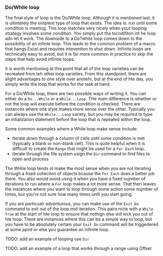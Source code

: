 ### Do/While loop

The final style of loop is the Do/While loop. Although it is mentioned last, it is ultimately the simplest type of loop that exists. The idea is: run until some condition is meeting. This loop matches very nicely when your looping strategy involves some condition. You simply put tha tocndifiton int he loop adn let it work. The downside to a Do?while loop comes down to the possibility of an infinte loop. This leads to the common problem of a macro that hangs Excel and requires intevention to shut down. Infinite loops are technically easy to avoid, but it is far more common in practice to skip the steps that help avoid infintie loops.

It is worth mentioning at this point that all of the loop varieties can be recreated from teh other loop varieties. From this standpoint, there are slight advantages to one style over anotehr, but at the end of hte day, you simply write the loop that works for the task at hand.

For a Do/While loop, there are two possible ways of writing it. You can either do a `Do...While` or a `While...Loop`. THe main difference is whether or not the loop will execute before the condition is checked. There are instances where one style makes more sense over the other. Typically you can always use the `While...Loop` variety, but you may be required to type an intialization statement before the loop that is repeated within the loop.

Some common examples where a While loop make sense include:

- Iterate down through a column of cells until some condition is met (typically a blank or non-blank cell). This is quite helpful when it is difficult to create the `Range` that might be used for a `For Each` loop.
- Iterate thruogh the file system usign the `Dir` command to find files to open and process

The WHile loop tends ot make the most sense when you are not iterating through a fixed colleciton of objects bcause the `For Each` does a better job there. You also would avoid using it when you have a fixed nujmber of iterations to run where a `For` loop makes a lot more sense. That then leaves the instances where you want to loop through some action some nujmber of times, but you're not sure how many times untli you start going.

If you are particualr adventurous, you can make use of the `Exit Do` command to exit out of the loop mid iteration. This pairs nicle with a `While True` at the start of hte loop to ensure that nothign else will kick you out of hte loop. There are instances where this can be a simple way to loop, but you have to be absolutely certain your `Exit Do` command will be triggedered at some ppint or else you guarantee an infinite loop.

TODO: add an example of looping use `Dir`

TODO: add an example of a loop that works through a range using Offset
